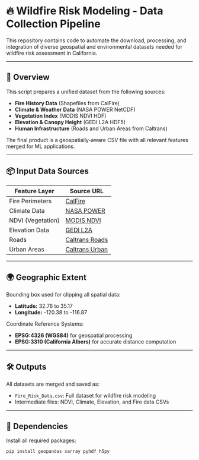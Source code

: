 # 🔥 Wildfire Risk Modeling - Data Collection Pipeline

This repository contains code to automate the download, processing, and integration of diverse geospatial and environmental datasets needed for wildfire risk assessment in California.

---

## 📌 Overview

This script prepares a unified dataset from the following sources:

- **Fire History Data** (Shapefiles from CalFire)
- **Climate & Weather Data** (NASA POWER NetCDF)
- **Vegetation Index** (MODIS NDVI HDF)
- **Elevation & Canopy Height** (GEDI L2A HDF5)
- **Human Infrastructure** (Roads and Urban Areas from Caltrans)

The final product is a geospatially-aware CSV file with all relevant features merged for ML applications.

---

## 📦 Input Data Sources

| Feature Layer      | Source URL                                                                 |
|--------------------|----------------------------------------------------------------------------|
| Fire Perimeters    | [CalFire](https://data.ca.gov/dataset/california-historical-fire-perimeters) |
| Climate Data       | [NASA POWER](https://power.larc.nasa.gov/data-access-viewer/)              |
| NDVI (Vegetation)  | [MODIS NDVI](https://search.earthdata.nasa.gov/search)                     |
| Elevation Data     | [GEDI L2A](https://search.earthdata.nasa.gov/search)                        |
| Roads              | [Caltrans Roads](https://gisdata-caltrans.opendata.arcgis.com)             |
| Urban Areas        | [Caltrans Urban](https://gisdata-caltrans.opendata.arcgis.com)             |

---

## 🌍 Geographic Extent

Bounding box used for clipping all spatial data:
- **Latitude:** 32.76 to 35.17
- **Longitude:** -120.38 to -116.87

Coordinate Reference Systems:
- **EPSG:4326 (WGS84)** for geospatial processing
- **EPSG:3310 (California Albers)** for accurate distance computation

---

## 🛠️ Outputs

All datasets are merged and saved as:

- `Fire_Risk_Data.csv`: Full dataset for wildfire risk modeling
- Intermediate files: NDVI, Climate, Elevation, and Fire data CSVs

---

## 🧪 Dependencies

Install all required packages:

```bash
pip install geopandas xarray pyhdf h5py
